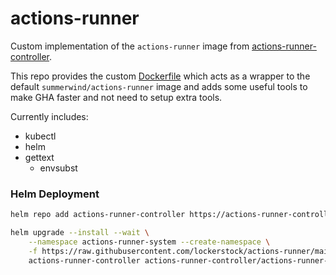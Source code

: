 # actions-runner

Custom implementation of the `actions-runner` image from [actions-runner-controller](https://github.com/actions-runner-controller/actions-runner-controller).

This repo provides the custom [Dockerfile](Dockerfile) which acts as a wrapper to the default `summerwind/actions-runner` image and adds some useful tools to make GHA faster and not need to setup extra tools.

Currently includes:

- kubectl
- helm
- gettext
  - envsubst

### Helm Deployment

```bash
helm repo add actions-runner-controller https://actions-runner-controller.github.io/actions-runner-controller

helm upgrade --install --wait \
    --namespace actions-runner-system --create-namespace \
    -f https://raw.githubusercontent.com/lockerstock/actions-runner/main/actions-runner.values.yaml \
    actions-runner-controller actions-runner-controller/actions-runner-controller
```
